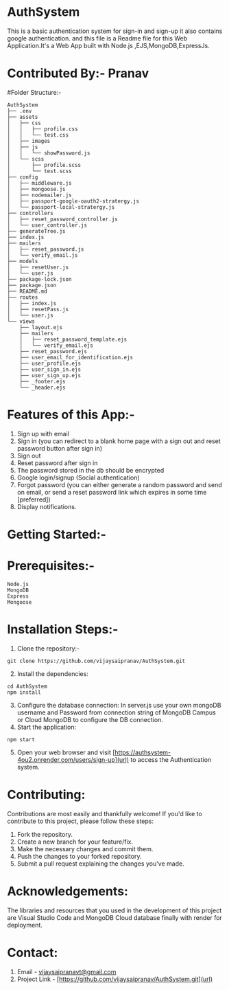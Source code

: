 # AuthSystem
This is a basic authentication system for sign-in and sign-up it also contains google authentication. and this file is a Readme file for this Web Application.It's a Web App built with Node.js ,EJS,MongoDB,ExpressJs. 

# Contributed By:- Pranav
#Folder Structure:-

```
AuthSystem
├── .env
├── assets
│   ├── css
│   │   ├── profile.css
│   │   └── test.css
│   ├── images
│   ├── js
│   │   └── showPassword.js
│   └── scss
│       ├── profile.scss
│       └── test.scss
├── config
│   ├── middleware.js
│   ├── mongoose.js
│   ├── nodemailer.js
│   ├── passport-google-oauth2-stratergy.js
│   └── passport-local-stratergy.js
├── controllers
│   ├── reset_password_controller.js
│   └── user_controller.js
├── generateTree.js
├── index.js
├── mailers
│   ├── reset_password.js
│   └── verify_email.js
├── models
│   ├── resetUser.js
│   └── user.js
├── package-lock.json
├── package.json
├── README.md
├── routes
│   ├── index.js
│   ├── resetPass.js
│   └── user.js
└── views
    ├── layout.ejs
    ├── mailers
    │   ├── reset_password_template.ejs
    │   └── verify_email.ejs
    ├── reset_password.ejs
    ├── user_email_for_identification.ejs
    ├── user_profile.ejs
    ├── user_sign_in.ejs
    ├── user_sign_up.ejs
    ├── _footer.ejs
    └── _header.ejs
```
# Features of this App:-

1. Sign up with email
2. Sign in (you can redirect to a blank home page with a sign out and reset password button after sign in)
3. Sign out 
4. Reset password after sign in
5. The password stored in the db should be encrypted
6. Google login/signup (Social authentication)
7. Forgot password (you can either generate a random password and send on email, or send a reset password link which expires in some time [preferred])
8. Display notifications.
# Getting Started:-
# Prerequisites:-
```
Node.js
MongoDB
Express
Mongoose
```
# Installation Steps:-
1. Clone the repository:-
```
git clone https://github.com/vijaysaipranav/AuthSystem.git
```
2. Install the dependencies:
```
cd AuthSystem
npm install
```
3. Configure the database connection:
In server.js use your own mongoDB username and Password from connection string of MongoDB Campus or Cloud MongoDB to configure the DB connection.
4. Start the application:
```
npm start
```
5. Open your web browser and visit [https://authsystem-4ou2.onrender.com/users/sign-up](url) to access the Authentication system.

# Contributing:
Contributions are most easily and thankfully welcome! If you'd like to contribute to this project, please follow these steps:
1. Fork the repository.
2. Create a new branch for your feature/fix.
3. Make the necessary changes and commit them.
4. Push the changes to your forked repository.
5. Submit a pull request explaining the changes you've made.

# Acknowledgements:
The libraries and resources that you used in the development of this project are Visual Studio Code and MongoDB Cloud database finally with render for deployment.
# Contact:

1. Email - [vijaysaipranavt@gmail.com](url)
2. Project Link - [https://github.com/vijaysaipranav/AuthSystem.git](url)
